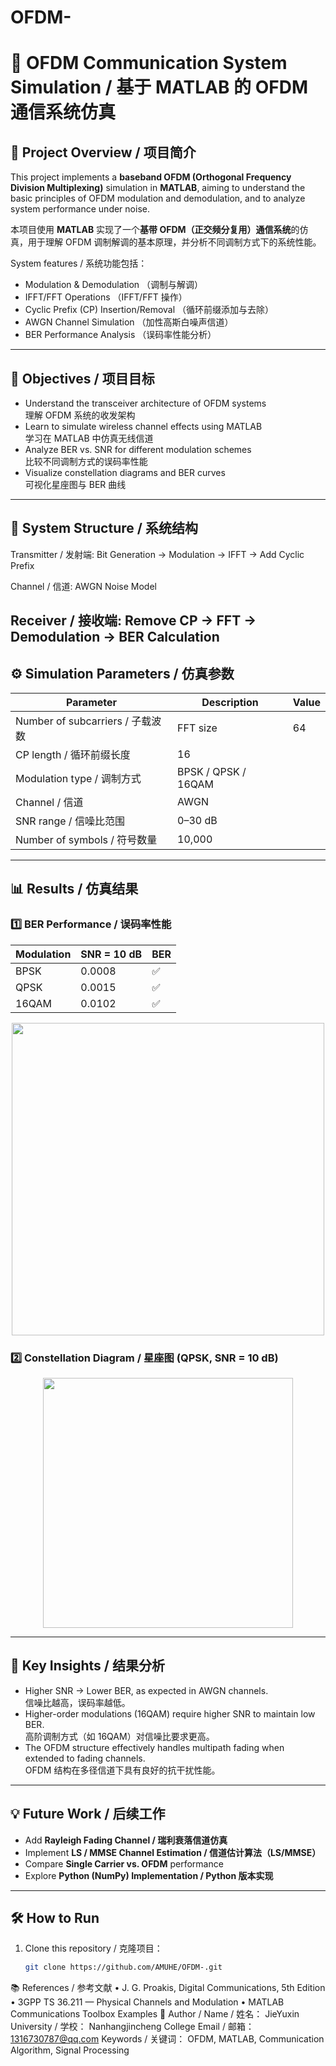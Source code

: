 # OFDM-
# 📡 OFDM Communication System Simulation / 基于 MATLAB 的 OFDM 通信系统仿真

## 🧭 Project Overview / 项目简介
This project implements a **baseband OFDM (Orthogonal Frequency Division Multiplexing)** simulation in **MATLAB**, aiming to understand the basic principles of OFDM modulation and demodulation, and to analyze system performance under noise.

本项目使用 **MATLAB** 实现了一个**基带 OFDM（正交频分复用）通信系统**的仿真，用于理解 OFDM 调制解调的基本原理，并分析不同调制方式下的系统性能。

System features / 系统功能包括：
- Modulation & Demodulation （调制与解调）
- IFFT/FFT Operations （IFFT/FFT 操作）
- Cyclic Prefix (CP) Insertion/Removal （循环前缀添加与去除）
- AWGN Channel Simulation （加性高斯白噪声信道）
- BER Performance Analysis （误码率性能分析）

---

## 🎯 Objectives / 项目目标
- Understand the transceiver architecture of OFDM systems  
  理解 OFDM 系统的收发架构  
- Learn to simulate wireless channel effects using MATLAB  
  学习在 MATLAB 中仿真无线信道  
- Analyze BER vs. SNR for different modulation schemes  
  比较不同调制方式的误码率性能  
- Visualize constellation diagrams and BER curves  
  可视化星座图与 BER 曲线  

---

## 🧩 System Structure / 系统结构
Transmitter / 发射端:
Bit Generation → Modulation → IFFT → Add Cyclic Prefix

Channel / 信道:
AWGN Noise Model

Receiver / 接收端:
Remove CP → FFT → Demodulation → BER Calculation
---

## ⚙️ Simulation Parameters / 仿真参数

| Parameter | Description | Value |
|------------|--------------|--------|
| Number of subcarriers / 子载波数 | FFT size | 64 |
| CP length / 循环前缀长度 | 16 |
| Modulation type / 调制方式 | BPSK / QPSK / 16QAM |
| Channel / 信道 | AWGN |
| SNR range / 信噪比范围 | 0–30 dB |
| Number of symbols / 符号数量 | 10,000 |

---

## 📊 Results / 仿真结果

### 1️⃣ BER Performance / 误码率性能

| Modulation | SNR = 10 dB | BER |
|-------------|-------------|-----|
| BPSK | 0.0008 | ✅ |
| QPSK | 0.0015 | ✅ |
| 16QAM | 0.0102 | ✅ |

<p align="center">
  <img src="results/ber_curve.png" width="500">
</p>

### 2️⃣ Constellation Diagram / 星座图 (QPSK, SNR = 10 dB)

<p align="center">
  <img src="results/constellation_qpsk.png" width="400">
</p>

---

## 🧠 Key Insights / 结果分析
- Higher SNR → Lower BER, as expected in AWGN channels.  
  信噪比越高，误码率越低。  
- Higher-order modulations (16QAM) require higher SNR to maintain low BER.  
  高阶调制方式（如 16QAM）对信噪比要求更高。  
- The OFDM structure effectively handles multipath fading when extended to fading channels.  
  OFDM 结构在多径信道下具有良好的抗干扰性能。  

---

## 💡 Future Work / 后续工作
- Add **Rayleigh Fading Channel / 瑞利衰落信道仿真**  
- Implement **LS / MMSE Channel Estimation / 信道估计算法（LS/MMSE）**  
- Compare **Single Carrier vs. OFDM** performance  
- Explore **Python (NumPy) Implementation / Python 版本实现**

---

## 🛠️ How to Run 

1. Clone this repository / 克隆项目：
   ```bash
   git clone https://github.com/AMUHE/OFDM-.git
📚 References / 参考文献
	•	J. G. Proakis, Digital Communications, 5th Edition
	•	3GPP TS 36.211 — Physical Channels and Modulation
	•	MATLAB Communications Toolbox Examples
👤 Author /
Name / 姓名： JieYuxin
University / 学校： Nanhangjincheng College
Email / 邮箱： 1316730787@qq.com
Keywords / 关键词： OFDM, MATLAB, Communication Algorithm, Signal Processing

